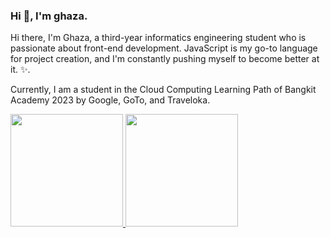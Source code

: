 ### Hi 👋, I'm ghaza.

 Hi there, I'm Ghaza, a third-year informatics engineering student who is passionate about front-end development. JavaScript is my go-to language for project creation, and I'm constantly pushing myself to become better at it. ✨. 

 Currently, I am a student in the Cloud Computing Learning Path of Bangkit Academy 2023 by Google, GoTo, and Traveloka.

 <p align="left">
<a href="https://github.com/GhazaGG">
  <img height="180em" src="https://github-readme-stats-eight-theta.vercel.app/api?username=dimasmds&show_icons=true&theme=algolia&include_all_commits=true&count_private=true"/>
  <img height="180em" src="https://github-readme-stats-eight-theta.vercel.app/api/top-langs/?username=dimasmds&layout=compact&langs_count=8&theme=algolia"/>
</a>
</p>


